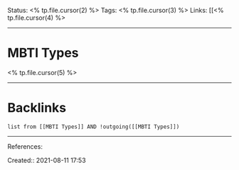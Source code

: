 
Status: <% tp.file.cursor(2) %>
Tags: <% tp.file.cursor(3) %>
Links: [[<% tp.file.cursor(4) %>
___
# MBTI Types
<% tp.file.cursor(5) %>
___
# Backlinks
```dataview
list from [[MBTI Types]] AND !outgoing([[MBTI Types]])
```
___
References:

Created:: 2021-08-11 17:53
